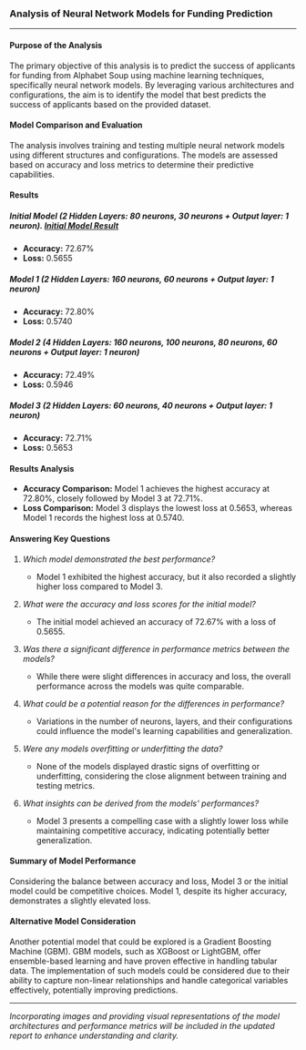 ### Analysis of Neural Network Models for Funding Prediction

---

#### Purpose of the Analysis

The primary objective of this analysis is to predict the success of applicants for funding from Alphabet Soup using machine learning techniques, specifically neural network models. By leveraging various architectures and configurations, the aim is to identify the model that best predicts the success of applicants based on the provided dataset.

#### Model Comparison and Evaluation

The analysis involves training and testing multiple neural network models using different structures and configurations. The models are assessed based on accuracy and loss metrics to determine their predictive capabilities.

#### Results

##### Initial Model (2 Hidden Layers: 80 neurons, 30 neurons + Output layer: 1 neuron).  [Initial Model Result](https://github.com/gpang98/Challenge21_deep-learning-challenge/blob/main/Images/Initial_Model_Architecture.jpg)

- **Accuracy:** 72.67%
- **Loss:** 0.5655

##### Model 1 (2 Hidden Layers: 160 neurons, 60 neurons + Output layer: 1 neuron)
- **Accuracy:** 72.80%
- **Loss:** 0.5740

##### Model 2 (4 Hidden Layers: 160 neurons, 100 neurons, 80 neurons, 60 neurons + Output layer: 1 neuron)
- **Accuracy:** 72.49%
- **Loss:** 0.5946

##### Model 3 (2 Hidden Layers: 60 neurons, 40 neurons + Output layer: 1 neuron)
- **Accuracy:** 72.71%
- **Loss:** 0.5653

#### Results Analysis

- **Accuracy Comparison:** Model 1 achieves the highest accuracy at 72.80%, closely followed by Model 3 at 72.71%.
- **Loss Comparison:** Model 3 displays the lowest loss at 0.5653, whereas Model 1 records the highest loss at 0.5740.

#### Answering Key Questions

1. *Which model demonstrated the best performance?*
   - Model 1 exhibited the highest accuracy, but it also recorded a slightly higher loss compared to Model 3.

2. *What were the accuracy and loss scores for the initial model?*
   - The initial model achieved an accuracy of 72.67% with a loss of 0.5655.

3. *Was there a significant difference in performance metrics between the models?*
   - While there were slight differences in accuracy and loss, the overall performance across the models was quite comparable.

4. *What could be a potential reason for the differences in performance?*
   - Variations in the number of neurons, layers, and their configurations could influence the model's learning capabilities and generalization.

5. *Were any models overfitting or underfitting the data?*
   - None of the models displayed drastic signs of overfitting or underfitting, considering the close alignment between training and testing metrics.

6. *What insights can be derived from the models' performances?*
   - Model 3 presents a compelling case with a slightly lower loss while maintaining competitive accuracy, indicating potentially better generalization.

#### Summary of Model Performance

Considering the balance between accuracy and loss, Model 3 or the initial model could be competitive choices. Model 1, despite its higher accuracy, demonstrates a slightly elevated loss.

#### Alternative Model Consideration

Another potential model that could be explored is a Gradient Boosting Machine (GBM). GBM models, such as XGBoost or LightGBM, offer ensemble-based learning and have proven effective in handling tabular data. The implementation of such models could be considered due to their ability to capture non-linear relationships and handle categorical variables effectively, potentially improving predictions.

---
*Incorporating images and providing visual representations of the model architectures and performance metrics will be included in the updated report to enhance understanding and clarity.*
